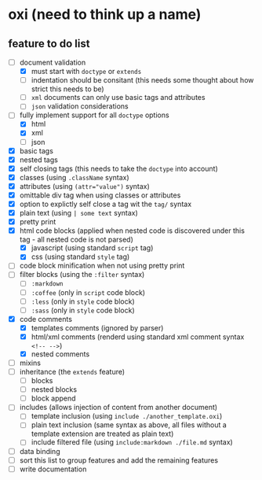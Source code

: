 # oxi (need to think up a name)

## feature to do list

  - [ ] document validation
    - [x] must start with ```doctype``` or ```extends```
    - [ ] indentation should be consitant (this needs some thought about how strict this needs to be)
    - [ ] ```xml``` documents can only use basic tags and attributes
    - [ ] ```json``` validation considerations
  - [ ] fully implement support for all ```doctype``` options
     - [x] html
     - [x] xml
     - [ ] json
  - [x] basic tags
  - [x] nested tags
  - [x] self closing tags (this needs to take the ```doctype``` into account)
  - [x] classes (using ```.className``` syntax)
  - [x] attributes (using ```(attr="value")``` syntax)
  - [x] omittable div tag when using classes or attributes
  - [x] option to explictly self close a tag wit the ```tag/``` syntax
  - [x] plain text (using ```| some text``` syntax)
  - [x] pretty print
  - [x] html code blocks (applied when nested code is discovered under this tag - all nested code is not parsed)
     - [x] javascript (using standard ```script``` tag)
     - [x] css (using standard ```style``` tag)
  - [ ] code block minification when not using pretty print
  - [ ] filter blocks (using the ```:filter``` syntax)
     - [ ] ```:markdown```
     - [ ] ```:coffee``` (only in ```script``` code block)
     - [ ] ```:less``` (only in ```style``` code block)
     - [ ] ```:sass``` (only in ```style``` code block)
  - [x] code comments
     - [x] templates comments (ignored by parser)
     - [x] html/xml comments (renderd using standard xml comment syntax ```<!-- -->```)
     - [x] nested comments
  - [ ] mixins
  - [ ] inheritance (the ```extends``` feature)
     - [ ] blocks
     - [ ] nested blocks
     - [ ] block append
  - [ ] includes (allows injection of content from another document)
     - [ ] template inclusion (using ```include ./another_template.oxi```)
     - [ ] plain text inclusion (same syntax as above, all files without a template extension are treated as plain text)
     - [ ] include filtered file (using ```include:markdown ./file.md``` syntax)
  - [ ] data binding
  - [ ] sort this list to group features and add the remaining features
  - [ ] write documentation
